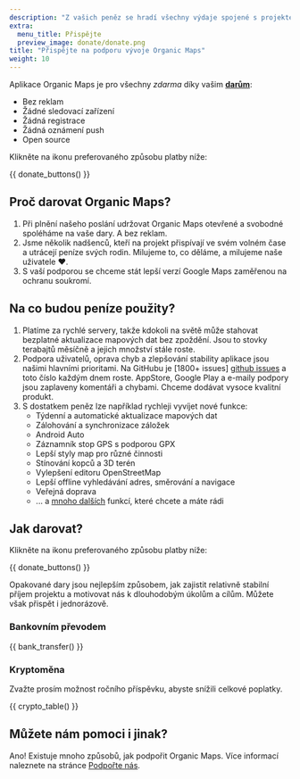 ```yaml
---
description: "Z vašich peněz se hradí všechny výdaje spojené s projektem a motivují nás ke zlepšování Organic Maps."
extra:
  menu_title: Přispějte
  preview_image: donate/donate.png
title: "Přispějte na podporu vývoje Organic Maps"
weight: 10
---
```


Aplikace Organic Maps je pro všechny _zdarma_ díky vašim
**[darům][stripe]**:

- Bez reklam
- Žádné sledovací zařízení
- Žádná registrace
- Žádná oznámení push
- Open source

Klikněte na ikonu preferovaného způsobu platby níže:

{{ donate_buttons() }}

## Proč darovat Organic Maps?

1. Při plnění našeho poslání udržovat Organic Maps otevřené a svobodné
   spoléháme na vaše dary. A bez reklam.
2. Jsme několik nadšenců, kteří na projekt přispívají ve svém volném čase a
   utrácejí peníze svých rodin. Milujeme to, co děláme, a milujeme naše
   uživatele ❤️.
3. S vaší podporou se chceme stát lepší verzí Google Maps zaměřenou na
   ochranu soukromí.

## Na co budou peníze použity?

1. Platíme za rychlé servery, takže kdokoli na světě může stahovat bezplatné
   aktualizace mapových dat bez zpoždění. Jsou to stovky terabajtů měsíčně
   a jejich množství stále roste.
2. Podpora uživatelů, oprava chyb a zlepšování stability aplikace jsou
   našimi hlavními prioritami. Na GitHubu je [1800+ issues] [github issues]
   a toto číslo každým dnem roste. AppStore, Google Play a e-maily podpory
   jsou zaplaveny komentáři a chybami. Chceme dodávat vysoce kvalitní
   produkt.
3. S dostatkem peněz lze například rychleji vyvíjet nové funkce:
   - Týdenní a automatické aktualizace mapových dat
   - Zálohování a synchronizace záložek
   - Android Auto
   - Záznamník stop GPS s podporou GPX
   - Lepší styly map pro různé činnosti
   - Stínování kopců a 3D terén
   - Vylepšení editoru OpenStreetMap
   - Lepší offline vyhledávání adres, směrování a navigace
   - Veřejná doprava
   - ... a [mnoho dalších][github issues] funkcí, které chcete a máte rádi

## Jak darovat?

Klikněte na ikonu preferovaného způsobu platby níže:

{{ donate_buttons() }}

Opakované dary jsou nejlepším způsobem, jak zajistit relativně stabilní
příjem projektu a motivovat nás k dlouhodobým úkolům a cílům. Můžete však
přispět i jednorázově.

### Bankovním převodem

{{ bank_transfer() }}

### Kryptoměna

Zvažte prosím možnost ročního příspěvku, abyste snížili celkové poplatky.

{{ crypto_table() }}

## Můžete nám pomoci i jinak?

Ano! Existuje mnoho způsobů, jak podpořit Organic Maps. Více informací
naleznete na stránce [Podpořte nás](@/support-us/index.cs.md).

[stripe]: https://donate.organicmaps.app/ "Dar přes Stripe"
[github issues]: https://github.com/organicmaps/organicmaps/issues "GitHub Issues"

